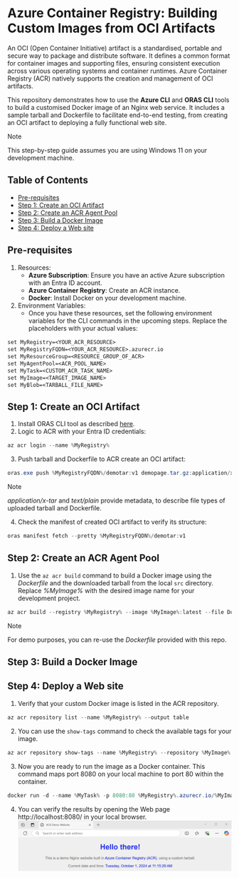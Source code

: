 # Azure Container Registry: Building Custom Images from OCI Artifacts

An OCI (Open Container Initiative) artifact is a standardised, portable and secure way to package and distribute software. It defines a common format for container images and supporting files, ensuring consistent execution across various operating systems and container runtimes. Azure Container Registry (ACR) natively supports the creation and management of OCI artifacts.

This repository demonstrates how to use the **Azure CLI** and **ORAS CLI** tools to build a customised Docker image of an Nginx web service. It includes a sample tarball and Dockerfile to facilitate end-to-end testing, from creating an OCI artifact to deploying a fully functional web site.

> [!NOTE]
> This step-by-step guide assumes you are using Windows 11 on your development machine.

## Table of Contents
* [Pre-requisites](#pre-requisites)
* [Step 1: Create an OCI Artifact](#step-1-create-an-oci-artifact)
* [Step 2: Create an ACR Agent Pool](#step-2-create-an-acr-agent-pool)
* [Step 3: Build a Docker Image](#step-3-build-a-docker-image)
* [Step 4: Deploy a Web site](#step-4-deploy-a-web-site)

## Pre-requisites
1. Resources:
    - **Azure Subscription**: Ensure you have an active Azure subscription with an Entra ID account.
    - **Azure Container Registry**: Create an ACR instance.
    - **Docker**: Install Docker on your development machine.
2. Environment Variables:
    - Once you have these resources, set the following environment variables for the CLI commands in the upcoming steps. Replace the placeholders with your actual values:
``` shell
set MyRegistry=<YOUR_ACR_RESOURCE>
set MyRegistryFQDN=<YOUR_ACR_RESOURCE>.azurecr.io
set MyResourceGroup=<RESOURCE_GROUP_OF_ACR>
set MyAgentPool=<ACR_POOL_NAME>
set MyTask=<CUSTOM_ACR_TASK_NAME>
set MyImage=<TARGET_IMAGE_NAME>
set MyBlob=<TARBALL_FILE_NAME>
```

## Step 1: Create an OCI Artifact
1. Install ORAS CLI tool as described [here](https://oras.land/docs/installation).
2. Logic to ACR with your Entra ID credentials:
``` PowerShell
az acr login --name %MyRegistry%
```
3. Push tarball and Dockerfile to ACR create an OCI artifact:
``` PowerShell
oras.exe push %MyRegistryFQDN%/demotar:v1 demopage.tar.gz:application/x-tar Dockerfile:text/plain
```
> [!NOTE]
> _application/x-tar_ and _text/plain_ provide metadata, to describe file types of uploaded tarball and Dockerfile.
4. Check the manifest of created OCI artifact to verify its structure:
``` PowerShell
oras manifest fetch --pretty %MyRegistryFQDN%/demotar:v1
```

## Step 2: Create an ACR Agent Pool
1. Use the ```az acr build``` command to build a Docker image using the _Dockerfile_ and the downloaded tarball from the local ```src``` directory. Replace _%MyImage%_ with the desired image name for your development project.
``` PowerShell
az acr build --registry %MyRegistry% --image %MyImage%:latest --file Dockerfile ./src
```
> [!NOTE]
> For demo purposes, you can re-use the _Dockerfile_ provided with this repo.

## Step 3: Build a Docker Image

## Step 4: Deploy a Web site
1. Verify that your custom Docker image is listed in the ACR repository.
``` PowerShell
az acr repository list --name %MyRegistry% --output table
```
2. You can use the ```show-tags``` command to check the available tags for your image.
``` PowerShell
az acr repository show-tags --name %MyRegistry% --repository %MyImage% --output table
```
3. Now you are ready to run the image as a Docker container. This command maps port 8080 on your local machine to port 80 within the container.
``` PowerShell
docker run -d --name %MyTask% -p 8080:80 %MyRegistry%.azurecr.io/%MyImage%:latest
```
4. You can verify the results by opening the Web page http://localhost:8080/ in your local browser.
![Nginx_site](images/ACR_Tarball.gif)
